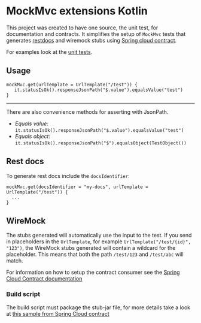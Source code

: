# MockMvc extensions Kotlin

This project was created to have one source, the unit test, for documentation and contracts.
It simplifies the setup of `MockMvc` tests that generates [restdocs](https://spring.io/projects/spring-restdocs)
and wiremock stubs using [Spring cloud contract](https://spring.io/projects/spring-cloud-contract).

For examples look at the [unit tests](https://github.com/Skatteetaten/mockmvc-extensions-kotlin/blob/master/src/test/kotlin/no/skatteetaten/aurora/mockmvc/extensions/ControllerIntegrationTest.kt).

## Usage

```
mockMvc.get(urlTemplate = UrlTemplate("/test")) {
   it.statusIsOk().responseJsonPath("$.value").equalsValue("test")
}
```

---

There are also convenience methods for asserting with JsonPath.  
* *Equals value:* `it.statusIsOk().responseJsonPath("$.value").equalsValue("test")`
* *Equals object:* `it.statusIsOk().responseJsonPath("$").equalsObject(TestObject())`

## Rest docs

To generate rest docs include the `docsIdentifier`:
```
mockMvc.get(docsIdentifier = "my-docs", urlTemplate = UrlTemplate("/test")) {
  ...
}
```

## WireMock

The stubs generated will automatically use the input to the test.
If you send in placeholders in the `UrlTemplate`, for example `UrlTemplate("/test/{id}", "123")`,
the WireMock stubs generated will contain a wildcard for the placeholder.
This means that both the path `/test/123` and `/test/abc` will match.

For information on how to setup the contract consumer see the [Spring Cloud Contract documentation](https://cloud.spring.io/spring-cloud-contract/spring-cloud-contract.html#_client_side)

### Build script

The build script must package the stub-jar file,
for more details take a look at [this sample from Spring Cloud contract](https://github.com/spring-cloud-samples/spring-cloud-contract-samples/blob/master/producer_with_restdocs/build.gradle#L83)